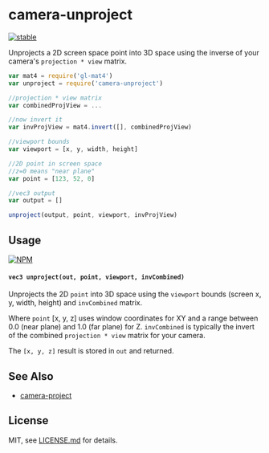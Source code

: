 # camera-unproject

[![stable](http://badges.github.io/stability-badges/dist/stable.svg)](http://github.com/badges/stability-badges)

Unprojects a 2D screen space point into 3D space using the inverse of your camera's `projection * view` matrix.

```js
var mat4 = require('gl-mat4')
var unproject = require('camera-unproject')

//projection * view matrix
var combinedProjView = ...

//now invert it
var invProjView = mat4.invert([], combinedProjView)

//viewport bounds
var viewport = [x, y, width, height]

//2D point in screen space
//z=0 means "near plane"
var point = [123, 52, 0]

//vec3 output
var output = []

unproject(output, point, viewport, invProjView)
```

## Usage

[![NPM](https://nodei.co/npm/camera-unproject.png)](https://www.npmjs.com/package/camera-unproject)

#### `vec3 unproject(out, point, viewport, invCombined)`

Unprojects the 2D `point` into 3D space using the `viewport` bounds (screen x, y, width, height) and `invCombined` matrix. 

Where `point` [x, y, z] uses window coordinates for XY and a range between 0.0 (near plane) and 1.0 (far plane) for Z. `invCombined` is typically the invert of the combined `projection * view` matrix for your camera. 

The `[x, y, z]` result is stored in `out` and returned.

## See Also

- [camera-project](https://www.npmjs.com/package/camera-project)

## License

MIT, see [LICENSE.md](http://github.com/Jam3/camera-unproject/blob/master/LICENSE.md) for details.
